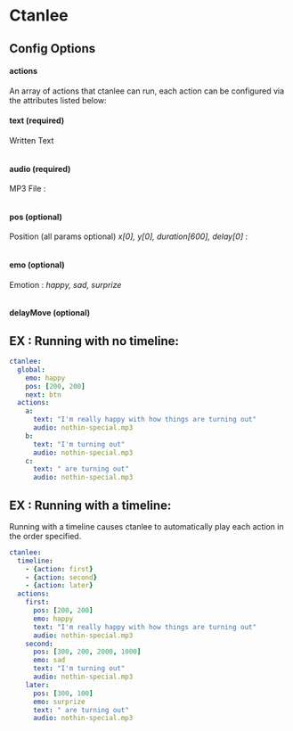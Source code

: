 # Ctanlee

## Config Options


#### actions
An array of actions that ctanlee can run, each action can be configured via the attributes listed below:
#### text (required)
Written Text
```text: I once dated a boiler, she was hot.
```

#### audio (required)
MP3 File :
```audio: some-audio-file.mp3_
```

#### pos (optional)
Position (all params optional) _x[0], y[0], duration[600], delay[0]_ :
```pos: [100,100,1000,500]
```

#### emo (optional)
Emotion : _happy, sad, surprize_
```emo: happy
```
#### delayMove (optional)



## EX : Running with no timeline:

```yaml
ctanlee:
  global:
    emo: happy
    pos: [200, 200]
    next: btn
  actions:
    a:
      text: "I'm really happy with how things are turning out"
      audio: nothin-special.mp3
    b:
      text: "I'm turning out"
      audio: nothin-special.mp3
    c:
      text: " are turning out"
      audio: nothin-special.mp3
```

## EX : Running with a timeline:

Running with a timeline causes ctanlee to automatically play each action in the order specified.

```yaml
ctanlee:
  timeline:
    - {action: first}
    - {action: second}
    - {action: later}
  actions:
    first:
      pos: [200, 200]
      emo: happy
      text: "I'm really happy with how things are turning out"
      audio: nothin-special.mp3
    second:
      pos: [300, 200, 2000, 1000]
      emo: sad
      text: "I'm turning out"
      audio: nothin-special.mp3
    later:
      pos: [300, 100]
      emo: surprize
      text: " are turning out"
      audio: nothin-special.mp3
```